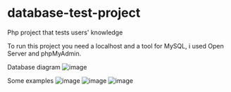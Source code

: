 # database-test-project
Php project that tests users' knowledge 

To run this project you need a localhost and a tool for MySQL, i used Open Server and phpMyAdmin.

Database diagram
![image]()

Some examples
![image]()
![image]()
![image]()
